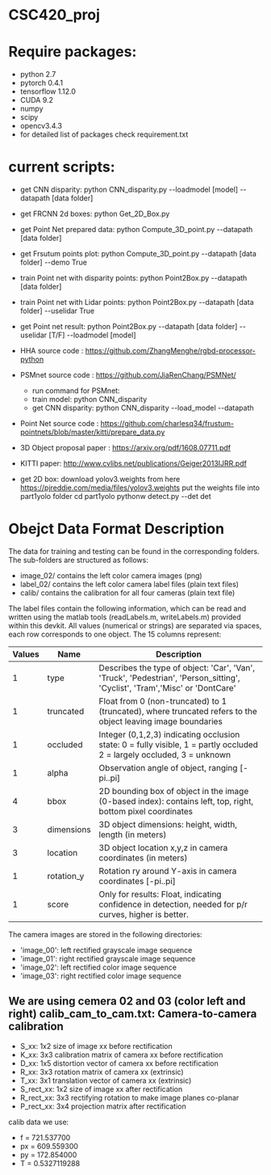 # CSC420_proj

Require packages:
===========
- python 2.7
- pytorch 0.4.1
- tensorflow 1.12.0
- CUDA 9.2
- numpy
- scipy
- opencv3.4.3
- for detailed list of packages check requirement.txt

current scripts:
==========
- get CNN disparity: python CNN_disparity.py --loadmodel [model] --datapath [data folder]
- get FRCNN 2d boxes: python Get_2D_Box.py
- get Point Net prepared data: python Compute_3D_point.py --datapath [data folder]
- get Frsutum points plot: python Compute_3D_point.py --datapath [data folder] --demo True
- train Point net with disparity points: python Point2Box.py --datapath [data folder]
- train Point net with Lidar points: python Point2Box.py --datapath [data folder] --uselidar True
- get Point net result: python Point2Box.py --datapath [data folder] --uselidar [T/F] --loadmodel [model]
- HHA source code : https://github.com/ZhangMenghe/rgbd-processor-python
- PSMnet source code : https://github.com/JiaRenChang/PSMNet/
    - run command for PSMnet:
    - train model: python CNN_disparity
    - get CNN disparity: python CNN_disparity --load_model <model path> --datapath <left and right image path>
- Point Net source code : https://github.com/charlesq34/frustum-pointnets/blob/master/kitti/prepare_data.py
- 3D Object proposal paper : https://arxiv.org/pdf/1608.07711.pdf
- KITTI paper: http://www.cvlibs.net/publications/Geiger2013IJRR.pdf

- get 2D box:  download yolov3.weights from here https://pjreddie.com/media/files/yolov3.weights
put the weights file into part1yolo folder
cd part1yolo
pythonw detect.py --det det

Obejct Data Format Description
=======================

The data for training and testing can be found in the corresponding folders.
The sub-folders are structured as follows:

  - image_02/ contains the left color camera images (png)
  - label_02/ contains the left color camera label files (plain text files)
  - calib/ contains the calibration for all four cameras (plain text file)

The label files contain the following information, which can be read and
written using the matlab tools (readLabels.m, writeLabels.m) provided within
this devkit. All values (numerical or strings) are separated via spaces,
each row corresponds to one object. The 15 columns represent:

Values |   Name   |   Description|
-------|----------|----------------------------------------------------------
   1  |  type      |   Describes the type of object: 'Car', 'Van', 'Truck', 'Pedestrian', 'Person_sitting', 'Cyclist', 'Tram','Misc' or 'DontCare'
   1   | truncated  |  Float from 0 (non-truncated) to 1 (truncated), where truncated refers to the object leaving image boundaries
   1  |  occluded   |  Integer (0,1,2,3) indicating occlusion state:  0 = fully visible, 1 = partly occluded 2 = largely occluded, 3 = unknown
   1   | alpha     |   Observation angle of object, ranging [-pi..pi]
   4   | bbox       |  2D bounding box of object in the image (0-based index): contains left, top, right, bottom pixel coordinates
   3    |dimensions |  3D object dimensions: height, width, length (in meters)
   3   | location   |  3D object location x,y,z in camera coordinates (in meters)
   1   | rotation_y  | Rotation ry around Y-axis in camera coordinates [-pi..pi]
   1   | score       | Only for results: Float, indicating confidence in detection, needed for p/r curves, higher is better.

The camera images are stored in the following directories:

  - 'image_00': left rectified grayscale image sequence
  - 'image_01': right rectified grayscale image sequence
  - 'image_02': left rectified color image sequence
  - 'image_03': right rectified color image sequence

We are using cemera 02 and 03 (color left and right)
calib_cam_to_cam.txt: Camera-to-camera calibration
--------------------------------------------------

  - S_xx: 1x2 size of image xx before rectification
  - K_xx: 3x3 calibration matrix of camera xx before rectification
  - D_xx: 1x5 distortion vector of camera xx before rectification
  - R_xx: 3x3 rotation matrix of camera xx (extrinsic)
  - T_xx: 3x1 translation vector of camera xx (extrinsic)
  - S_rect_xx: 1x2 size of image xx after rectification
  - R_rect_xx: 3x3 rectifying rotation to make image planes co-planar
  - P_rect_xx: 3x4 projection matrix after rectification

calib data we use:
  - f = 721.537700
  - px = 609.559300
  - py = 172.854000
  - T = 0.5327119288
